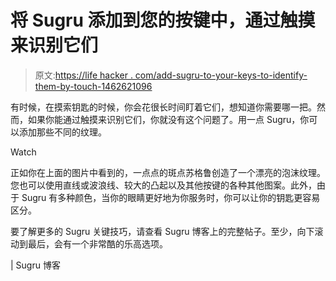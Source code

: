 # 将 Sugru 添加到您的按键中，通过触摸来识别它们

> 原文:[https://life hacker . com/add-sugru-to-your-keys-to-identify-them-by-touch-1462621096](https://lifehacker.com/add-sugru-to-your-keys-to-identify-them-by-touch-1462621096)

有时候，在摸索钥匙的时候，你会花很长时间盯着它们，想知道你需要哪一把。然而，如果你能通过触摸来识别它们，你就没有这个问题了。用一点 Sugru，你可以添加那些不同的纹理。

Watch

正如你在上面的图片中看到的，一点点的斑点苏格鲁创造了一个漂亮的泡沫纹理。您也可以使用直线或波浪线、较大的凸起以及其他按键的各种其他图案。此外，由于 Sugru 有多种颜色，当你的眼睛更好地为你服务时，你可以让你的钥匙更容易区分。

要了解更多的 Sugru 关键技巧，请查看 Sugru 博客上的完整帖子。至少，向下滚动到最后，会有一个非常酷的乐高选项。

| Sugru 博客
